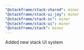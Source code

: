 ```yaml
---
"@stackframe/stack-shared": minor
"@stackframe/stack-ui-joy": minor
"@stackframe/stack-sc": minor
"@stackframe/stack-ui": minor
"@stackframe/stack": minor
---
```


Added new stack UI system
